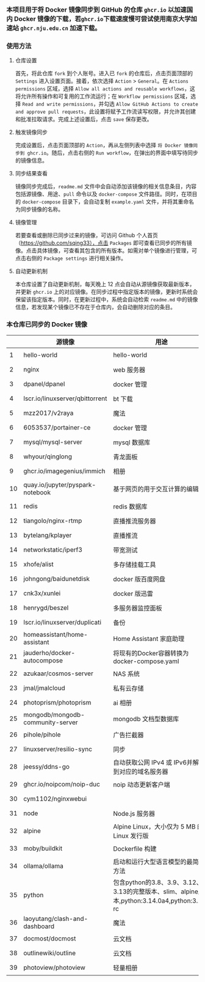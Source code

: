 ### 本项目用于将 Docker 镜像同步到 GitHub 的仓库 `ghcr.io` 以加速国内 Docker 镜像的下载，若`ghcr.io`下载速度慢可尝试使用南京大学加速站 `ghcr.nju.edu.cn` 加速下载。

### 使用方法

1. 仓库设置

   首先，将此仓库 `fork` 到个人账号。进入已 `fork` 的仓库后，点击页面顶部的 `Settings` 进入设置页面。接着，依次选择 `Action` > `General`。在 `Actions permissions` 区域，选择 `Allow all actions and reusable workflows`，这将允许所有操作和可复用的工作流运行；在 `Workflow permissions` 区域，选择 `Read and write permissions`，并勾选 `Allow GitHub Actions to create and approve pull requests`，此设置将赋予工作流读写权限，并允许其创建和批准拉取请求。完成上述设置后，点击 `save` 保存更改。

2. 触发镜像同步

   完成设置后，点击页面顶部的 `Action`，再从左侧列表中选择 `将 Docker 镜像同步到 ghcr.io`。随后，点击右侧的 `Run workflow`，在弹出的界面中填写待同步的镜像信息。


3. 同步结果查看

   镜像同步完成后，`readme.md` 文件中会自动添加该镜像的相关信息条目，内容包括源镜像、用途、`pull` 命令以及 `docker-compose` 文件路径。同时，在项目的 `docker-compose` 目录下，会自动复制 `example.yaml` 文件，并将其重命名为同步镜像的名称。

4. 镜像管理

   若要查看或删除已同步过来的镜像，可访问 Github 个人首页（https://github.com/sqing33），点击 `Packages` 即可查看已同步的所有镜像。点击具体镜像，可查看其包含的所有版本。如需对单个镜像进行管理，可点击右侧的 `Package settings` 进行相关操作。

5. 自动更新机制

   本仓库设置了自动更新机制，每天晚上 12 点会自动从源镜像获取最新版本，并更新 `ghcr.io` 上的对应镜像。在同步过程中指定版本的镜像，更新时系统会保留该指定版本。同时，在更新过程中，系统会自动检索 `readme.md` 中的镜像信息，若发现某个镜像已不存在于仓库内，会自动删除对应的条目。

### 本仓库已同步的 Docker 镜像

|   | 源镜像 | 用途 | pull 命令 | docker-compose |
| ---- | -------- | ---- | --------- | -------------- |
| 1    | hello-world                      | hello-world                                                  | `docker pull ghcr.io/sqing33/hello-world`      | [example.yaml](https://github.com/sqing33/docker-image-sync/blob/main/docker-compose/example.yaml) |
| 2    | nginx                            | web 服务器                                                   | `docker pull ghcr.io/sqing33/nginx`            | [nginx.yaml](https://github.com/sqing33/docker-image-sync/blob/main/docker-compose/nginx.yaml) |
| 3    | dpanel/dpanel                    | docker 管理                                                  | `docker pull ghcr.io/sqing33/dpanel`           | [dpanel.yaml](https://github.com/sqing33/docker-image-sync/blob/main/docker-compose/dpanel.yaml) |
| 4    | lscr.io/linuxserver/qbittorrent  | bt 下载                                                      | `docker pull ghcr.io/sqing33/qbittorrent`      | [qbittorrent.yaml](https://github.com/sqing33/docker-image-sync/blob/main/docker-compose/qbittorrent.yaml) |
| 5    | mzz2017/v2raya                   | 魔法                                                         | `docker pull ghcr.io/sqing33/v2raya`           | [v2raya.yaml](https://github.com/sqing33/docker-image-sync/blob/main/docker-compose/v2raya.yaml) |
| 6    | 6053537/portainer-ce             | docker 管理                                                  | `docker pull ghcr.io/sqing33/portainer`        | [portainer.yaml](https://github.com/sqing33/docker-image-sync/blob/main/docker-compose/portainer.yaml) |
| 7    | mysql/mysql-server               | mysql 数据库                                                 | `docker pull ghcr.io/sqing33/mysql`            | [mysql.yaml](https://github.com/sqing33/docker-image-sync/blob/main/docker-compose/mysql.yaml) |
| 8    | whyour/qinglong                  | 青龙面板                                                     | `docker pull ghcr.io/sqing33/qinglong`         | [qinglong.yaml](https://github.com/sqing33/docker-image-sync/blob/main/docker-compose/qinglong.yaml) |
| 9    | ghcr.io/imagegenius/immich       | 相册                                                         | `docker pull ghcr.io/sqing33/immich`           | [immich.yaml](https://github.com/sqing33/docker-image-sync/blob/main/docker-compose/immich.yaml) |
| 10   | quay.io/jupyter/pyspark-notebook | 基于网页的用于交互计算的编辑器                               | `docker pull ghcr.io/sqing33/jupyter-notebook` | [jupyter-notebook.yaml](https://github.com/sqing33/docker-image-sync/blob/main/docker-compose/jupyter-notebook.yaml) |
| 11   | redis                            | redis 数据库                                                 | `docker pull ghcr.io/sqing33/redis`            | [redis.yaml](https://github.com/sqing33/docker-image-sync/blob/main/docker-compose/redis.yaml) |
| 12   | tiangolo/nginx-rtmp              | 直播推流服务器                                               | `docker pull ghcr.io/sqing33/nginx-rtmp`       | [nginx-rtmp.yaml](https://github.com/sqing33/docker-image-sync/blob/main/docker-compose/nginx-rtmp.yaml) |
| 13   | bytelang/kplayer                 | 直播推流                                                     | `docker pull ghcr.io/sqing33/kplayer`          | [kplayer.yaml](https://github.com/sqing33/docker-image-sync/blob/main/docker-compose/kplayer.yaml) |
| 14   | networkstatic/iperf3             | 带宽测试                                                     | `docker pull ghcr.io/sqing33/iperf3`           | [iperf3.yaml](https://github.com/sqing33/docker-image-sync/blob/main/docker-compose/iperf3.yaml) |
| 15   | xhofe/alist                      | 多存储挂载工具                                               | `docker pull ghcr.io/sqing33/alist`            | [alist.yaml](https://github.com/sqing33/docker-image-sync/blob/main/docker-compose/alist.yaml) |
| 16   | johngong/baidunetdisk            | docker 版百度网盘                                            | `docker pull ghcr.io/sqing33/baidunetdisk`     | [baidunetdisk.yaml](https://github.com/sqing33/docker-image-sync/blob/main/docker-compose/baidunetdisk.yaml) |
| 17   | cnk3x/xunlei                     | docker 版迅雷                                                | `docker pull ghcr.io/sqing33/xunlei`           | [xunlei.yaml](https://github.com/sqing33/docker-image-sync/blob/main/docker-compose/xunlei.yaml) |
| 18   | henrygd/beszel                   | 多服务器监控面板                                             | `docker pull ghcr.io/sqing33/beszel`           | [beszel.yaml](https://github.com/sqing33/docker-image-sync/blob/main/docker-compose/beszel.yaml) |
| 19   | lscr.io/linuxserver/duplicati    | 备份                                                         | `docker pull ghcr.io/sqing33/duplicati`        | [duplicati.yaml](https://github.com/sqing33/docker-image-sync/blob/main/docker-compose/duplicati.yaml) |
| 20   | homeassistant/home-assistant     | Home Assistant 家庭助理                                      | `docker pull ghcr.io/sqing33/homeassistant`    | [homeassistant.yaml](https://github.com/sqing33/docker-image-sync/blob/main/docker-compose/homeassistant.yaml) |
| 21   | jauderho/docker-autocompose      | 将现有的Docker容器转换为docker-compose.yaml                  | `docker pull ghcr.io/sqing33/autocompose`      | [autocompose.yaml](https://github.com/sqing33/docker-image-sync/blob/main/docker-compose/autocompose.yaml) |
| 22   | azukaar/cosmos-server            | NAS 系统                                                     | `docker pull ghcr.io/sqing33/cosmos`           | [cosmos.yaml](https://github.com/sqing33/docker-image-sync/blob/main/docker-compose/cosmos.yaml) |
| 23   | jmal/jmalcloud                   | 私有云存储                                                   | `docker pull ghcr.io/sqing33/jmalcloud`        | [jmalcloud.yaml](https://github.com/sqing33/docker-image-sync/blob/main/docker-compose/jmalcloud.yaml) |
| 24   | photoprism/photoprism            | ai 相册                                                      | `docker pull ghcr.io/sqing33/photoprism`       | [photoprism.yaml](https://github.com/sqing33/docker-image-sync/blob/main/docker-compose/photoprism.yaml) |
| 25   | mongodb/mongodb-community-server | mongodb 文档型数据库                                         | `docker pull ghcr.io/sqing33/mongodb`          | [mongodb.yaml](https://github.com/sqing33/docker-image-sync/blob/main/docker-compose/mongodb.yaml) |
| 26   | pihole/pihole                    | 广告拦截器                                                   | `docker pull ghcr.io/sqing33/pihole`           | [pihole.yaml](https://github.com/sqing33/docker-image-sync/blob/main/docker-compose/pihole.yaml) |
| 27   | linuxserver/resilio-sync         | 同步                                                         | `docker pull ghcr.io/sqing33/resilio-sync`     | [resilio-sync.yaml](https://github.com/sqing33/docker-image-sync/blob/main/docker-compose/resilio-sync.yaml) |
| 28   | jeessy/ddns-go                   | 自动获取公网 IPv4 或 IPv6并解析到对应的域名服务器            | `docker pull ghcr.io/sqing33/ddns-go`          | [ddns-go.yaml](https://github.com/sqing33/docker-image-sync/blob/main/docker-compose/ddns-go.yaml) |
| 29   | ghcr.io/noipcom/noip-duc         | noip 动态更新客户端                                          | `docker pull ghcr.io/sqing33/noip-duc`         | [noip-duc.yaml](https://github.com/sqing33/docker-image-sync/blob/main/docker-compose/noip-duc.yaml) |
| 30   | cym1102/nginxwebui               |                                                              | `docker pull ghcr.io/sqing33/nginxwebui`       | [nginxwebui.yaml](https://github.com/sqing33/docker-image-sync/blob/main/docker-compose/nginxwebui.yaml) |
| 31   | node                             | Node.js 服务器                                               | `docker pull ghcr.io/sqing33/node`             | [node.yaml](https://github.com/sqing33/docker-image-sync/blob/main/docker-compose/node.yaml) |
| 32   | alpine                           | Alpine Linux，大小仅为 5 MB 的 Linux 发行版                  | `docker pull ghcr.io/sqing33/alpine`           | [alpine.yaml](https://github.com/sqing33/docker-image-sync/blob/main/docker-compose/alpine.yaml) |
| 33   | moby/buildkit                    | Dockerfile 构建                                              | `docker pull ghcr.io/sqing33/buildkit`         | [buildkit.yaml](https://github.com/sqing33/docker-image-sync/blob/main/docker-compose/buildkit.yaml) |
| 34   | ollama/ollama                    | 启动和运行大型语言模型的最简单方法                           | `docker pull ghcr.io/sqing33/ollama`           | [ollama.yaml](https://github.com/sqing33/docker-image-sync/blob/main/docker-compose/ollama.yaml) |
| 35   | python                           | 包含python的3.8、3.9、3.12、3.13的完整版本、slim、alpine版本,python:3.14.0a4,python:3.14-rc | `docker pull ghcr.io/sqing33/python`           | [python.yaml](https://github.com/sqing33/docker-image-sync/blob/main/docker-compose/python.yaml) |
| 36   | laoyutang/clash-and-dashboard    | 魔法                                                         | `docker pull ghcr.io/sqing33/clash`            | [clash.yaml](https://github.com/sqing33/docker-image-sync/blob/main/docker-compose/clash.yaml) |
| 37   | docmost/docmost                  | 云文档                                                       | `docker pull ghcr.io/sqing33/docmost`          | [docmost.yaml](https://github.com/sqing33/docker-image-sync/blob/main/docker-compose/docmost.yaml) |
| 38 | outlinewiki/outline | 云文档 | `docker pull ghcr.io/sqing33/outline` | [outline.yaml](https://github.com/sqing33/docker-image-sync/blob/main/docker-compose/outline.yaml) |
| 39 | photoview/photoview | 轻量相册 | `docker pull ghcr.io/sqing33/photoview` | [photoview.yaml](https://github.com/sqing33/docker-image-sync/blob/main/docker-compose/photoview.yaml) |
